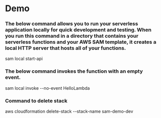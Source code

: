 # Demo

### The below command allows you to run your serverless application locally for quick development and testing. When you run this command in a directory that contains your serverless functions and your AWS SAM template, it creates a local HTTP server that hosts all of your functions.

sam local start-api


### The below command invokes the function with an empty event.

sam local invoke --no-event HelloLambda


### Command to delete stack

aws cloudformation delete-stack --stack-name sam-demo-dev
